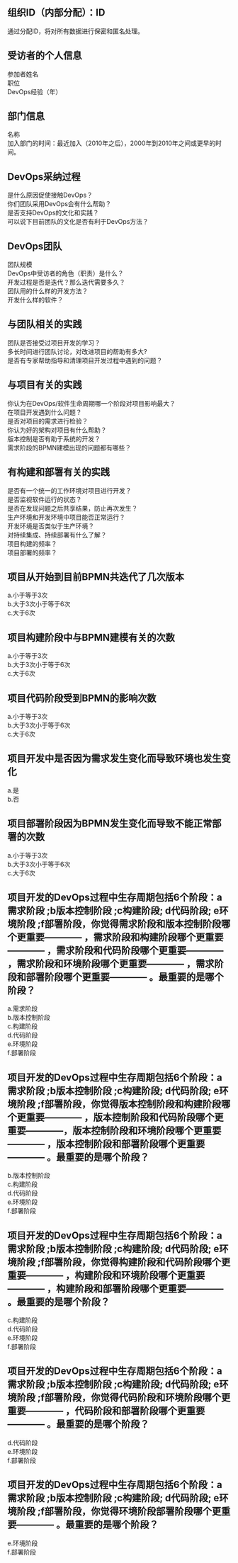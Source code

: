 ## 组织ID（内部分配）：ID

通过分配ID，将对所有数据进行保密和匿名处理。
## 受访者的个人信息

参加者姓名<br>
职位<br>
DevOps经验（年）<br>
## 部门信息

名称<br>
加入部门的时间：最近加入（2010年之后），2000年到2010年之间或更早的时间。<br>

## DevOps采纳过程
是什么原因促使接触DevOps？<br>
你们团队采用DevOps会有什么帮助？<br>
是否支持DevOps的文化和实践？<br>
可以说下目前团队的文化是否有利于DevOps方法？

## DevOps团队
团队规模<br>
DevOps中受访者的角色（职责）是什么？<br>
开发过程是否是迭代？那么迭代需要多久？<br>
团队用的什么样的开发方法？<br>
开发什么样的软件？<br>

## 与团队相关的实践
团队是否接受过项目开发的学习？<br>
多长时间进行团队讨论，对改进项目的帮助有多大?<br>
是否有专家帮助指导和清理项目开发过程中遇到的问题？<br>

## 与项目有关的实践

你认为在DevOps/软件生命周期哪一个阶段对项目影响最大？<br>
在项目开发遇到什么问题？<br>
是否对项目的需求进行检验？<br>
你认为好的架构对项目有什么帮助？<br>
 版本控制是否有助于系统的开发？<br>
需求阶段的BPMN建模出现的问题都有哪些？<br>


## 有构建和部署有关的实践

是否有一个统一的工作环境对项目进行开发？<br>
是否监视软件运行的状态？<br>
是否在发现问题之后共享结果，防止再次发生？<br>
生产环境和开发环境中项目能否正常运行？<br>
开发环境是否类似于生产环境？<br>
对持续集成、持续部署有什么了解？<br>
项目构建的频率？<br>
项目部署的频率？<br>

## 项目从开始到目前BPMN共迭代了几次版本

a.小于等于3次<br>
b.大于3次小于等于6次<br>
c.大于6次<br>
## 项目构建阶段中与BPMN建模有关的次数

a.小于等于3次<br>
b.大于3次小于等于6次<br>
c.大于6次<br>
## 项目代码阶段受到BPMN的影响次数

a.小于等于3次<br>
b.大于3次小于等于6次<br>
c.大于6次<br>
## 项目开发中是否因为需求发生变化而导致环境也发生变化

a.是<br>
b.否<br>
## 项目部署阶段因为BPMN发生变化而导致不能正常部署的次数

a.小于等于3次<br>
b.大于3次小于等于6次<br>
c.大于6次<br>

## 项目开发的DevOps过程中生存周期包括6个阶段：a 需求阶段 ;b版本控制阶段 ;c构建阶段; d代码阶段; e环境阶段 ;f部署阶段，你觉得需求阶段和版本控制阶段哪个更重要———— ，需求阶段和构建阶段哪个更重要———— ，需求阶段和代码阶段哪个更重要———— ，需求阶段和环境阶段哪个更重要———— ，需求阶段和部署阶段哪个更重要———— 。最重要的是哪个阶段？

a.需求阶段<br>
b.版本控制阶段<br>
c.构建阶段<br>
d.代码阶段<br>
e.环境阶段<br>
f.部署阶段<br>
## 项目开发的DevOps过程中生存周期包括6个阶段：a 需求阶段 ;b版本控制阶段 ;c构建阶段; d代码阶段; e环境阶段 ;f部署阶段，你觉得版本控制阶段和构建阶段哪个更重要———— ，版本控制阶段和代码阶段哪个更重要————，版本控制阶段和环境阶段哪个更重要———— ，版本控制阶段和部署阶段哪个更重要————    。最重要的是哪个阶段？

b.版本控制阶段<br>
c.构建阶段<br>
d.代码阶段<br>
e.环境阶段<br>
f.部署阶段<br>
## 项目开发的DevOps过程中生存周期包括6个阶段：a 需求阶段 ;b版本控制阶段 ;c构建阶段; d代码阶段; e环境阶段 ;f部署阶段，你觉得构建阶段和代码阶段哪个更重要———— ，构建阶段和环境阶段哪个更重要———— ，构建阶段和部署阶段哪个更重要————  。最重要的是哪个阶段？

c.构建阶段<br>
d.代码阶段<br>
e.环境阶段<br>
f.部署阶段<br>
## 项目开发的DevOps过程中生存周期包括6个阶段：a 需求阶段 ;b版本控制阶段 ;c构建阶段; d代码阶段; e环境阶段 ;f部署阶段，你觉得代码阶段和环境阶段哪个更重要————  ，代码阶段和部署阶段哪个更重要———— 。最重要的是哪个阶段？

d.代码阶段<br>
e.环境阶段<br>
f.部署阶段<br>
## 项目开发的DevOps过程中生存周期包括6个阶段：a 需求阶段 ;b版本控制阶段 ;c构建阶段; d代码阶段; e环境阶段 ;f部署阶段，你觉得环境阶段部署阶段哪个更重要———— 。最重要的是哪个阶段？

e.环境阶段<br>
f.部署阶段<br>

